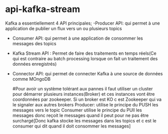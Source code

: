 # api-kafka-stream
Kafka  a essentiellement 4 API principales;
-Producer API: qui permet à une application de publier un flux vers un ou plusieurs topics
- Consumer API: qui permet à une application de consommer les messages des topics
- Kafka Stream API : Permet de faire des traitements en temps réels(Ce qui est contraire au batch processing lorsque on fait un traitement des données enregistrés)
- Connector API: qui permet de connecter Kafka à une source de données comme MOngoDB

  #Pour avoir un système tolérant aux pannes il faut utiliser un cluster pour démarrer plusieurs instances(Broker) et ces instances vont être coordonnées par zookeeper.
  Si un broker est KO c est Zookeeper qui va le signaler aux autres brokers
  Producer: utilise le principe du PUSH  les messages vers le topic
  Consumer  utilise le principe du PUll  les messages donc reçoit le messages quand il peut pour ne pas être surchargé[Donc kafka stocke les messages dans les topics et c est le consumer qui dit quand il doit consommer les messages] 
